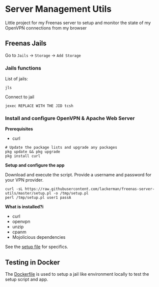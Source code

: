 # Server Management Utils

Little project for my Freenas server to setup and monitor the state of my OpenVPN connections from my browser

## Freenas Jails

Go to `Jails` -> `Storage` -> `Add Storage`

### Jails functions

List of jails:
```
jls
```

Connect to jail
```
jexec REPLACE WITH THE JID tcsh
```

### Install and configure OpenVPN & Apache Web Server

**Prerequisites**
- curl
```
# Update the package lists and upgrade any packages
pkg update && pkg upgrade 
pkg install curl 
```

**Setup and configure the app**

Download and execute the script. Provide a username and password for your VPN provider.
```
curl -sL https://raw.githubusercontent.com/lackerman/freenas-server-utils/master/setup.pl -o /tmp/setup.pl
perl /tmp/setup.pl user1 passA
```

**What is installed?i**
- curl
- openvpn
- unzip
- cpanm
- Mojolicious dependencies

See the [setup file](setup.pl) for specifics.

## Testing in Docker

The [Dockerfile](Dockerfile) is used to setup a jail like environment locally to test the setup script and app.
